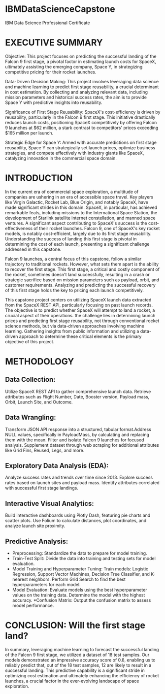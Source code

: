 # IBMDataScienceCapstone
IBM Data Science Professional Certificate

# EXECUTIVE SUMMARY​
Objective: This project focuses on predicting the successful landing of the Falcon 9 first stage, a pivotal factor in estimating launch costs for SpaceX, ultimately assisting the emerging company, Space Y, in strategizing competitive pricing for their rocket launches.​

Data-Driven Decision Making: This project involves leveraging data science and machine learning to predict first stage reusability, a crucial determinant in cost estimation. By collecting and analyzing relevant data, including mission parameters and historical success rates, the aim is to provide Space Y with predictive insights into reusability.​

Significance of First Stage Reusability: SpaceX's cost-efficiency is driven by reusability, particularly in the Falcon 9 first stage. This initiative drastically reduces launch costs, positioning SpaceX competitively by offering Falcon 9 launches at $62 million, a stark contrast to competitors' prices exceeding $165 million per launch.​

Strategic Edge for Space Y: Armed with accurate predictions on first stage reusability, Space Y can strategically set launch prices, optimize business strategies, and compete effectively with industry giants like SpaceX, catalyzing innovation in the commercial space domain.​

# ​INTRODUCTION
In the current era of commercial space exploration, a multitude of companies are ushering in an era of accessible space travel. Key players like Virgin Galactic, Rocket Lab, Blue Origin, and notably SpaceX, have made significant strides in this domain. SpaceX, in particular, has achieved remarkable feats, including missions to the International Space Station, the development of Starlink satellite internet constellation, and manned space ventures. A significant aspect contributing to SpaceX's success is the cost-effectiveness of their rocket launches. Falcon 9, one of SpaceX's key rocket models, is notably cost-efficient, largely due to its first stage reusability. Understanding the success of landing this first stage is pivotal in determining the cost of each launch, presenting a significant challenge addressed in this capstone.​

Falcon 9 launches, a central focus of this capstone, follow a similar trajectory to traditional rockets. However, what sets them apart is the ability to recover the first stage. This first stage, a critical and costly component of the rocket, sometimes doesn't land successfully, resulting in a crash or strategic sacrifice based on mission parameters such as payload, orbit, and customer requirements. Analyzing and predicting the successful recovery of this first stage holds the key to pricing each launch competitively.​

This capstone project centers on utilizing SpaceX launch data extracted from the SpaceX REST API, particularly focusing on past launch records. The objective is to predict whether SpaceX will attempt to land a rocket, a crucial aspect of their operations. the challenge lies in determining launch prices and predicting first stage reusability, not through conventional rocket science methods, but via data-driven approaches involving machine learning. Gathering insights from public information and utilizing a data-driven approach to determine these critical elements is the primary objective of this project.​

# METHODOLOGY
## Data Collection:​
Utilize SpaceX REST API to gather comprehensive launch data.​
Retrieve attributes such as Flight Number, Date, Booster version, Payload mass, Orbit, Launch Site, and Outcome.​

## ​Data Wrangling:​
Transform JSON API response into a structured, tabular format.​
Address NULL values, specifically in PayloadMass, by calculating and replacing them with the mean.​
Filter and isolate Falcon 9 launches for focused analysis.​
Supplement dataset through web scraping for additional attributes like Grid Fins, Reused, Legs, and more.​

## Exploratory Data Analysis (EDA):​
Analyze success rates and trends over time since 2013.​
Explore success rates based on launch sites and payload mass.​
Identify attributes correlated with successful first stage landings.​

## Interactive Visual Analytics:​
Build interactive dashboards using Plotly Dash, featuring pie charts and scatter plots.​
Use Folium to calculate distances, plot coordinates, and analyze launch site proximity.​
​
## Predictive Analysis:​
* Preprocessing:​ Standardize the data to prepare for model training.​
* Train-Test Split:​ Divide the data into training and testing sets for model evaluation.​
* Model Training and Hyperparameter Tuning:​
Train models: Logistic Regression, Support Vector Machines, Decision Tree Classifier, and K-nearest neighbors.​
Perform Grid Search to find the best hyperparameters for each model.​
* Model Evaluation:​
Evaluate models using the best hyperparameter values on the training data.​
Determine the model with the highest accuracy.​
*Confusion Matrix:​ Output the confusion matrix to assess model performance.​

# CONCLUSION: Will the first stage land?
In summary, leveraging machine learning to forecast the successful landing of the Falcon 9 first stage, we utilized a dataset of 18 test samples. Our models demonstrated an impressive accuracy score of 0.8, enabling us to reliably predict that, out of the 18 test samples, 12 are likely to result in a successful landing. This predictive capability is a significant stride in optimizing cost estimation and ultimately enhancing the efficiency of rocket launches, a crucial factor in the ever-evolving landscape of space exploration.






​
